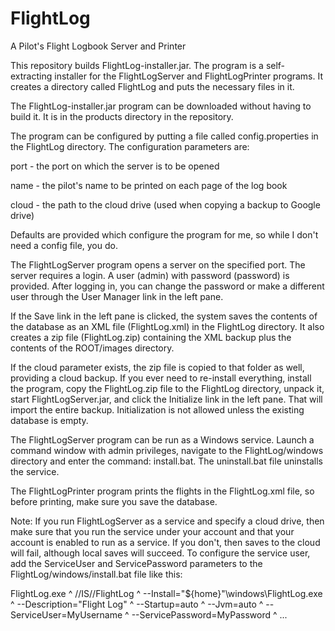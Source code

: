 # FlightLog
A Pilot's Flight Logbook Server and Printer

This repository builds FlightLog-installer.jar. The program is a self-extracting installer for the FlightLogServer and FlightLogPrinter programs. It creates a directory called FlightLog and puts the necessary files in it.

The FlightLog-installer.jar program can be downloaded without having to build it. It is in the products directory in the repository.

The program can be configured by putting a file called config.properties in the FlightLog directory. The configuration parameters are:

port - the port on which the server is to be opened

name - the pilot's name to be printed on each page of the log book

cloud - the path to the cloud drive (used when copying a backup to Google drive)

Defaults are provided which configure the program for me, so while I don't need a config file, you do.

The FlightLogServer program opens a server on the specified port. The server requires a login. A user (admin) with password (password) is provided. After logging in, you can change the password or make a different user through the User Manager link in the left pane.

If the Save link in the left pane is clicked, the system saves the contents of the database as an XML file (FlightLog.xml) in the FlightLog directory. It also creates a zip file (FlightLog.zip) containing the XML backup plus the contents of the ROOT/images directory.

If the cloud parameter exists, the zip file is copied to that folder as well, providing a cloud backup. If you ever need to re-install everything, install the program, copy the FlightLog.zip file to the FlightLog directory, unpack it, start FlightLogServer.jar, and click the Initialize link in the left pane. That will import the entire backup. Initialization is not allowed unless the existing database is empty.

The FlightLogServer program can be run as a Windows service. Launch a command window with admin privileges, navigate to the FlightLog/windows directory and enter the command: install.bat. The uninstall.bat file uninstalls the service.

The FlightLogPrinter program prints the flights in the FlightLog.xml file, so before printing, make sure you save the database.

Note: If you run FlightLogServer as a service and specify a cloud drive, then make sure that you run the service under your account and that your account is enabled to run as a service. If you don't, then saves to the cloud will fail, although local saves will succeed. To configure the service user, add the ServiceUser and ServicePassword parameters to the FlightLog/windows/install.bat file like this:

FlightLog.exe ^
 //IS//FlightLog ^
 --Install="${home}"\windows\FlightLog.exe ^
 --Description="Flight Log" ^
 --Startup=auto ^
 --Jvm=auto ^
 --ServiceUser=MyUsername ^
 --ServicePassword=MyPassword ^
 ...
